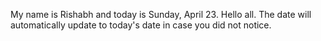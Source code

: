 My name is Rishabh and today is Sunday, April 23. Hello all. The date will automatically update to today's date in case you did not notice.
